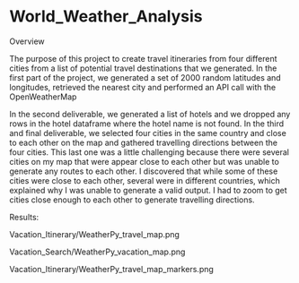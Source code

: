 # World_Weather_Analysis

Overview

The purpose of this project to create travel itineraries from four different cities from a list of potential travel destinations that we generated. In the first part of the project, we generated a set of 2000 random latitudes and longitudes, retrieved the nearest city and performed an API call with the OpenWeatherMap

In the second deliverable, we generated a list of hotels and we dropped any rows in the hotel dataframe where the hotel name is not found. In the third and final deliverable, we selected four cities in the same country and close to each other on the map and gathered travelling directions between the four cities. This last one was a little challenging because there were several cities on my map that were appear close to each other but was unable to generate any routes to each other. I discovered that while some of these cities were close to each other, several were in different countries, which explained why I was unable to generate a valid output. I had to zoom to get cities close enough to each other to generate travelling directions. 

Results:

Vacation_Itinerary/WeatherPy_travel_map.png

Vacation_Search/WeatherPy_vacation_map.png

Vacation_Itinerary/WeatherPy_travel_map_markers.png
